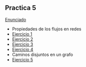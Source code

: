 ## Practica 5

[Enunciado](Ejercicios/Enunciado_5.pdf)

- Propiedades de los flujos en redes
- [Ejercicio 1](Ejercicios/Ej_01.md)
- [Ejercicio 2](Ejercicios/Ej_02.md)
- [Ejercicio 3](Ejercicios/Ej_03.md)
- [Ejercicio 4](Ejercicios/Ej_04.md) 
- Caminos disjuntos en un grafo
- [Ejercicio 5](Ejercicios/Ej_05.md)